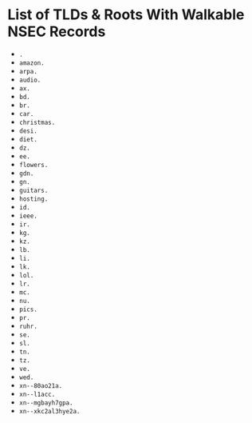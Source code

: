 # List of TLDs & Roots With Walkable NSEC Records

* `.`
* `amazon.`
* `arpa.`
* `audio.`
* `ax.`
* `bd.`
* `br.`
* `car.`
* `christmas.`
* `desi.`
* `diet.`
* `dz.`
* `ee.`
* `flowers.`
* `gdn.`
* `gn.`
* `guitars.`
* `hosting.`
* `id.`
* `ieee.`
* `ir.`
* `kg.`
* `kz.`
* `lb.`
* `li.`
* `lk.`
* `lol.`
* `lr.`
* `mc.`
* `nu.`
* `pics.`
* `pr.`
* `ruhr.`
* `se.`
* `sl.`
* `tn.`
* `tz.`
* `ve.`
* `wed.`
* `xn--80ao21a.`
* `xn--l1acc.`
* `xn--mgbayh7gpa.`
* `xn--xkc2al3hye2a.`
